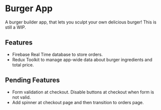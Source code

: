 # Burger App

A burger builder app, that lets you sculpt your own delicious burger! This is still a WIP.

## Features

- Firebase Real Time database to store orders.
- Redux Toolkit to manage app-wide data about burger ingredients and total price.

## Pending Features

- Form validation at checkout. Disable buttons at checkout when form is not valid.
- Add spinner at checkout page and then transition to orders page.
